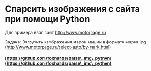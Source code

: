 # Спарсить изображения с сайта при помощи Python

Для примера взял сайт http://www.motorpage.ru

Задача: Загрузить изображения марок машин в формате марка.jpg (http://www.motorpage.ru/select-auto/by-mark.html)

#### [https://github.com/foxhands/parse\_img\_python](https://github.com/foxhands/parse\_img\_python)
